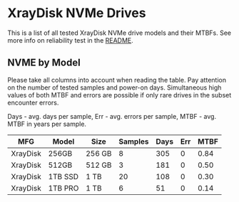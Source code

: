 XrayDisk NVMe Drives
====================

This is a list of all tested XrayDisk NVMe drive models and their MTBFs. See more
info on reliability test in the [README](https://github.com/linuxhw/SMART).

NVME by Model
------------

Please take all columns into account when reading the table. Pay attention on the
number of tested samples and power-on days. Simultaneous high values of both MTBF
and errors are possible if only rare drives in the subset encounter errors.

Days - avg. days per sample,
Err  - avg. errors per sample,
MTBF - avg. MTBF in years per sample.

| MFG       | Model              | Size   | Samples | Days  | Err   | MTBF |
|-----------|--------------------|--------|---------|-------|-------|------|
| XrayDisk  | 256GB              | 256 GB | 8       | 305   | 0     | 0.84   |
| XrayDisk  | 512GB              | 512 GB | 3       | 181   | 0     | 0.50   |
| XrayDisk  | 1TB SSD            | 1 TB   | 20      | 108   | 0     | 0.30   |
| XrayDisk  | 1TB PRO            | 1 TB   | 6       | 51    | 0     | 0.14   |
